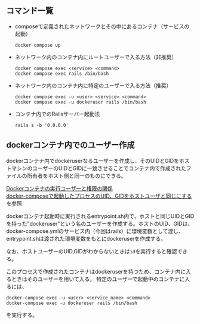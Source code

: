 ## コマンド一覧
- composeで定義されたネットワークとその中にあるコンテナ（サービスの起動）  

  ```
  docker compose up
  ```
- ネットワーク内のコンテナ内にルートユーザーで入る方法（非推奨）  

  ```
  docker compose exec <service> <command>
  docker compose exec rails /bin/bash
  ```
- ネットワーク内のコンテナ内に特定のユーザーで入る方法（推奨）  
  ```
  docker compose exec -u <user> <service> <command>
  docker compose exec -u dockeruser rails /bin/bash
  ```
- コンテナ内でのRailsサーバー起動法
  ```
  rails s -b '0.0.0.0'
  ```

## dockerコンテナ内でのユーザー作成
dockerコンテナ内でdockeruserなるユーザーを作成し、そのUIDとGIDをホストマシンのユーザーのUIDとGIDに一致させることでコンテナ内で作成されたファイルの所有者をホスト側と同一のものにできる。

[Dockerコンテナの実行ユーザーと権限の関係](https://qiita.com/yitakura731/items/36a2ba117ccbc8792aa7)  
[docker-composeで起動したプロセスのUID、GIDをホストユーザと同じにする](https://qiita.com/shun_xx/items/5608e553a16d94afacd2)  
を参照

dockerコンテナ起動時に実行されるentrypoint.sh内で、ホストと同じUIDとGIDを持った"dockeruser"という名のユーザーを作成する。ホストのUID、GIDは、docker-compose.ymlのサービス内（今回はrails）に環境変数として渡し、entrypoint.shは渡された環境変数をもとにdockeruserを作成する。

なお、ホストユーザーのUID,GIDがわからないときは```id```を実行すると確認できる。

このプロセスで作成されたコンテナはdockeruserを持つため、コンテナ内に入るときはそのユーザーを用いて入る。
特定のユーザーで起動中のコンテナに入るには、
```
docker-compose exec -u <user> <service_name> <command>
docker-compose exec -u dockeruser rails /bin/bash
```

を実行する。